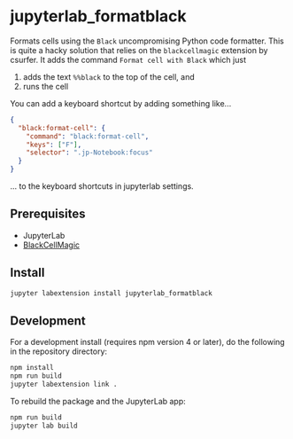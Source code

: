 # jupyterlab_formatblack

Formats cells using the `Black` uncompromising Python code formatter.
This is quite a hacky solution that relies on the `blackcellmagic` extension by csurfer.
It adds the command `Format cell with Black` which just
 1. adds the text `%%black` to the top of the cell, and
 2. runs the cell

You can add a keyboard shortcut by adding something like...

```json
{
  "black:format-cell": {
    "command": "black:format-cell",
    "keys": ["F"],
    "selector": ".jp-Notebook:focus"
  }
}
```

... to the keyboard shortcuts in jupyterlab settings.

## Prerequisites

* JupyterLab
* [BlackCellMagic](https://github.com/csurfer/blackcellmagic)

## Install

```bash
jupyter labextension install jupyterlab_formatblack
```

## Development

For a development install (requires npm version 4 or later), do the following in the repository directory:

```bash
npm install
npm run build
jupyter labextension link .
```

To rebuild the package and the JupyterLab app:

```bash
npm run build
jupyter lab build
```

